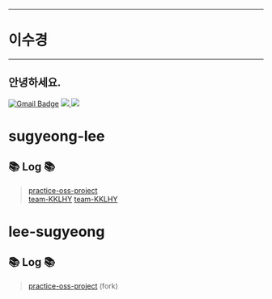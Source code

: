 ------------------------
 # 이수경
 ------------------------
 ## 안녕하세요.
 [![Gmail Badge](https://img.shields.io/badge/-Gmail-c14438?style=flat-square&logo=Gmail&logoColor=white&link=mailto:653waterscape@hufs.ac.kr)](mailto:653waterscape@hufs.ac.kr) <a href = "[https://www.notion.so/2-804f85fc028e4319b4a8896434a0e20f](https://bit.ly/3w0sazA)" target="_blank"><img src="https://img.shields.io/badge/Notion-000000?style=for-the-badge&logo=Notion&logoColor=white"> 
</a><a href = "[https://blog.naver.com/h1009218](https://blog.naver.com/waterscape2021)" target="_blank"><img src="https://img.shields.io/badge/Naver-03C75A?style=for-the-badge&logo=Naver&logoColor=white"> </a>
 
# sugyeong-lee

## 📚 Log 📚
> [practice-oss-project](https://github.com/sugyeong-lee/practice-oss-project.git)  
> [team-KKLHY](https://github.com/sugyeong-lee/team-KKLHY.git)
> [team-KKLHY](https://github.com/sugyeong-lee/team-KKLHY.git)

# lee-sugyeong

## 📚 Log 📚
> [practice-oss-project](https://github.com/sugyeong-lee/practice-oss-project.git)    (fork)
> []()
> []()
